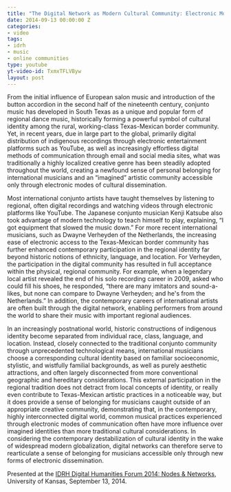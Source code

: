 ```yaml
---
title: "The Digital Network as Modern Cultural Community: Electronic Modes of Personal Belonging for International Conjunto Musicians / Erin Bauer"
date: 2014-09-13 00:00:00 Z
categories:
- video
tags:
- idrh
- music
- online communities
type: youtube
yt-video-id: TxmxTFLVByw
layout: post
---
```


From the initial influence of European salon music and introduction of the button accordion in the second half of the nineteenth century, conjunto music has developed in South Texas as a unique and popular form of regional dance music, historically forming a powerful symbol of cultural identity among the rural, working-class Texas-Mexican border community. Yet, in recent years, due in large part to the global, primarily digital distribution of indigenous recordings through electronic entertainment platforms such as YouTube, as well as increasingly effortless digital methods of communication through email and social media sites, what was traditionally a highly localized creative genre has been steadily adopted throughout the world, creating a newfound sense of personal belonging for international musicians and an “imagined” artistic community accessible only through electronic modes of cultural dissemination.

Most international conjunto artists have taught themselves by listening to regional, often digital recordings and watching videos through electronic platforms like YouTube. The Japanese conjunto musician Kenji Katsube also took advantage of modern technology to teach himself to play, explaining, “I got equipment that slowed the music down.” For more recent international musicians, such as Dwayne Verheyden of the Netherlands, the increasing ease of electronic access to the Texas-Mexican border community has further enhanced contemporary participation in the regional identity far beyond historic notions of ethnicity, language, and location. For Verheyden, the participation in the digital community has resulted in full acceptance within the physical, regional community. For example, when a legendary local artist revealed the end of his solo recording career in 2009, asked who could fill his shoes, he responded, “there are many imitators and sound-a-likes, but none can compare to Dwayne Verheyden; and he's from the Netherlands.” In addition, the contemporary careers of international artists are often built through the digital network, enabling performers from around the world to share their music with important regional audiences.

In an increasingly postnational world, historic constructions of indigenous identity become separated from individual race, class, language, and location. Instead, closely connected to the traditional conjunto community through unprecedented technological means, international musicians choose a corresponding cultural identity based on familiar socioeconomic, stylistic, and wistfully familial backgrounds, as well as purely aesthetic attractions, and often largely disconnected from more conventional geographic and hereditary considerations. This external participation in the regional tradition does not detract from local concepts of identity, or really even contribute to Texas-Mexican artistic practices in a noticeable way, but it does provide a sense of belonging for musicians caught outside of an appropriate creative community, demonstrating that, in the contemporary, highly interconnected digital world, common musical practices experienced through electronic modes of communication often have more influence over imagined identities than more traditional cultural considerations. In considering the contemporary destabilization of cultural identity in the wake of widespread modern globalization, digital networks can therefore serve to rearticulate a sense of belonging for musicians accessible only through new forms of electronic dissemination.

Presented at the [IDRH Digital Humanities Forum 2014: Nodes & Networks](https://idrh.ku.edu/dhforum2014), University of Kansas, September 13, 2014.
